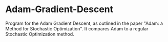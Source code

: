 # Adam-Gradient-Descent

Program for the Adam Gradient Descent, as outlined in the paper "Adam: a Method for Stochastic Optimization". It compares Adam to a regular Stochastic Optimization method.

